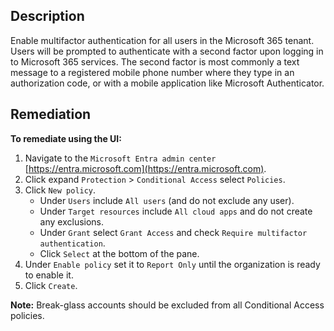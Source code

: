## Description

Enable multifactor authentication for all users in the Microsoft 365 tenant. Users will be prompted to authenticate with a second factor upon logging in to Microsoft 365 services. The second factor is most commonly a text message to a registered mobile phone number where they type in an authorization code, or with a mobile application like Microsoft Authenticator.

## Remediation

**To remediate using the UI:**

1. Navigate to the `Microsoft Entra admin center` [https://entra.microsoft.com](https://entra.microsoft.com).
2. Click expand `Protection` > `Conditional Access` select `Policies`.
3. Click `New policy`.
   - Under `Users` include `All users` (and do not exclude any user).
   - Under `Target resources` include `All cloud apps` and do not create any exclusions.
   - Under `Grant` select `Grant Access` and check `Require multifactor authentication`.
   - Click `Select` at the bottom of the pane.
4. Under `Enable policy` set it to `Report Only` until the organization is ready to enable it.
5. Click `Create`.

**Note:** Break-glass accounts should be excluded from all Conditional Access policies.
